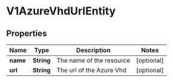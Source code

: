 # V1AzureVhdUrlEntity

## Properties
Name | Type | Description | Notes
------------ | ------------- | ------------- | -------------
**name** | **String** | The name of the resource |  [optional]
**url** | **String** | The url of the Azure Vhd |  [optional]
